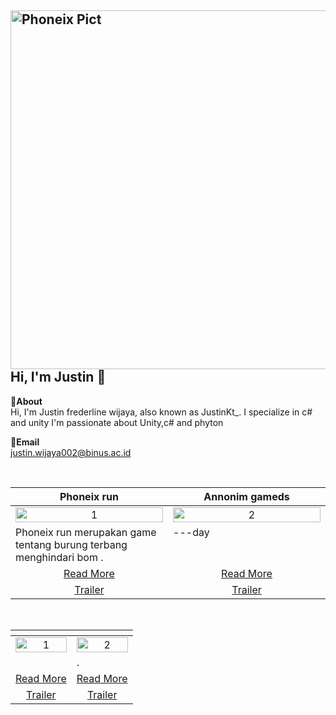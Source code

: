 <img width="1084" height="574" alt="Phoneix Pict" src="https://github.com/user-attachments/assets/c50fb23f-20dc-4c64-b620-9454c681b58c" />Hi, I'm Justin 👋
---
**📌About** <br>
Hi, I'm Justin frederline wijaya, also known as JustinKt_. I specialize in c# and unity 
I'm passionate about Unity,c# and phyton 

**📩Email** <br>
justin.wijaya002@binus.ac.id

<br>

<table width="100%">
  <thead>
    <tr>
      <th width="50%" align="center"><a>Phoneix run </a></th> <!--tittle-->
      <th width="50%" align="center"><a>Annonim gameds</a></th> <!--tittle-->
    </tr>
  </thead>
  <tbody>
    <tr>
      <td align="center">
        <img src="" alt="1" style="width:100%;height:auto;">
      </td>
      <td align="center">
        <img src="" alt="2" style="width:100%;height:auto;">
      </td>
    </tr>
    <tr>
      <td valign="text-top">Phoneix run merupakan game tentang burung terbang menghindari bom .</td> <!--desc-->
      <td valign="text-top">---day</td> <!--desc-->
    </tr>
    <tr>
      <td align="center"><a href="https://justinkt25.itch.io/phoneix-run">Read More</a></td> <!--link1-->
      <td align="center"><a href="">Read More</a></td> <!--link2-->
    </tr>
    <tr>
      <td align="center"><a href="">Trailer</a></td> <!--link1-->
      <td align="center"><a href="">Trailer</a></td> <!--link2-->
    </tr>
  </tbody>
</table>


<br>


<table width="100%">
  <thead>
    <tr>
      <th width="50%" align="center"><a></a></th> <!--tittle 3-->
      <th width="50%" align="center"><a></a></th> <!--tittle 4-->
    </tr>
  </thead>
  <tbody>
    <tr>
      <td align="center">
        <img src="" alt="1" style="width:100%;height:auto;">
      </td>
      <td align="center">
        <img src="" alt="2" style="width:100%;height:auto;">
      </td>
    </tr>
    <tr>
      <td valign="text-top"></td> <!--desc-->
      <td valign="text-top">.</td> <!--desc-->
    </tr>
    <tr>
      <td align="center"><a href="">Read More</a></td> <!--link 3-->
      <td align="center"><a href="">Read More</a></td> <!--link 4-->
    </tr>
    <tr>
      <td align="center"><a href="">Trailer</a></td> <!--link 3-->
      <td align="center"><a href="">Trailer</a></td> <!--link 4-->
    </tr>
  </tbody>
</table>

